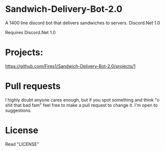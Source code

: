 # Sandwich-Delivery-Bot-2.0
A 1400 line discord bot that delivers sandwiches to servers. Discord.Net 1.0 

Requires Discord.Net 1.0

# Projects:
https://github.com/Fires1/Sandwich-Delivery-Bot-2.0/projects/1

# Pull requests
I highly doubt anyone cares enough, but if you spot something and think "o shit that bad fam" feel free to make a pull request to change it. I'm open to suggestions.

# License
 Read "LICENSE"
